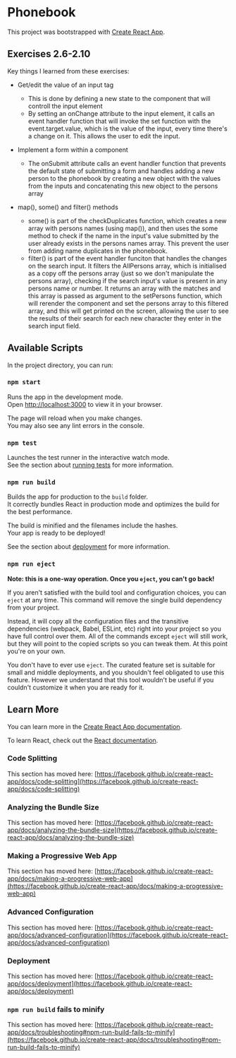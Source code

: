 # Phonebook 

This project was bootstrapped with [Create React App](https://github.com/facebook/create-react-app).

## Exercises 2.6-2.10

Key things I learned from these exercises:

- Get/edit the value of an input tag
  - This is done by defining a new state to the component that will controll the input element
  - By setting an onChange attribute to the input element, it calls an event handler function that will invoke the set function with the event.target.value, which is the value of the input, every time there's a change on it. This allows the user to edit the input.

- Implement a form within a component
  - The onSubmit attribute calls an event handler function that prevents the default state of submitting a form and handles adding a new person to the phonebook by creating a new object with the values from the inputs and concatenating this new object to the persons array

- map(), some() and filter() methods
  - some() is part of the checkDuplicates function, which creates a new array with persons names (using map()), and then uses the some method to check if the name in the input's value submitted by the user already exists in the persons names array. This prevent the user from adding name duplicates in the phonebook.
  - filter() is part of the event handler funciton that handles the changes on the search input. It filters the AllPersons array, which is initialised as a copy off the persons array (just so we don't manipulate the persons array), checking if the search input's value is present in any persons name or number. It returns an array with the matches and this array is passed as argument to the setPersons function, which will rerender the component and set the persons array to this filtered array, and this will get printed on the screen, allowing the user to see the results of their search for each new character they enter in the search input field.

## Available Scripts

In the project directory, you can run:

### `npm start`

Runs the app in the development mode.\
Open [http://localhost:3000](http://localhost:3000) to view it in your browser.

The page will reload when you make changes.\
You may also see any lint errors in the console.

### `npm test`

Launches the test runner in the interactive watch mode.\
See the section about [running tests](https://facebook.github.io/create-react-app/docs/running-tests) for more information.

### `npm run build`

Builds the app for production to the `build` folder.\
It correctly bundles React in production mode and optimizes the build for the best performance.

The build is minified and the filenames include the hashes.\
Your app is ready to be deployed!

See the section about [deployment](https://facebook.github.io/create-react-app/docs/deployment) for more information.

### `npm run eject`

**Note: this is a one-way operation. Once you `eject`, you can't go back!**

If you aren't satisfied with the build tool and configuration choices, you can `eject` at any time. This command will remove the single build dependency from your project.

Instead, it will copy all the configuration files and the transitive dependencies (webpack, Babel, ESLint, etc) right into your project so you have full control over them. All of the commands except `eject` will still work, but they will point to the copied scripts so you can tweak them. At this point you're on your own.

You don't have to ever use `eject`. The curated feature set is suitable for small and middle deployments, and you shouldn't feel obligated to use this feature. However we understand that this tool wouldn't be useful if you couldn't customize it when you are ready for it.

## Learn More

You can learn more in the [Create React App documentation](https://facebook.github.io/create-react-app/docs/getting-started).

To learn React, check out the [React documentation](https://reactjs.org/).

### Code Splitting

This section has moved here: [https://facebook.github.io/create-react-app/docs/code-splitting](https://facebook.github.io/create-react-app/docs/code-splitting)

### Analyzing the Bundle Size

This section has moved here: [https://facebook.github.io/create-react-app/docs/analyzing-the-bundle-size](https://facebook.github.io/create-react-app/docs/analyzing-the-bundle-size)

### Making a Progressive Web App

This section has moved here: [https://facebook.github.io/create-react-app/docs/making-a-progressive-web-app](https://facebook.github.io/create-react-app/docs/making-a-progressive-web-app)

### Advanced Configuration

This section has moved here: [https://facebook.github.io/create-react-app/docs/advanced-configuration](https://facebook.github.io/create-react-app/docs/advanced-configuration)

### Deployment

This section has moved here: [https://facebook.github.io/create-react-app/docs/deployment](https://facebook.github.io/create-react-app/docs/deployment)

### `npm run build` fails to minify

This section has moved here: [https://facebook.github.io/create-react-app/docs/troubleshooting#npm-run-build-fails-to-minify](https://facebook.github.io/create-react-app/docs/troubleshooting#npm-run-build-fails-to-minify)
